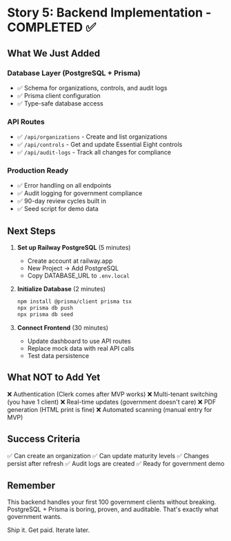 # Story 5: Backend Implementation - COMPLETED ✅

## What We Just Added

### Database Layer (PostgreSQL + Prisma)
- ✅ Schema for organizations, controls, and audit logs
- ✅ Prisma client configuration
- ✅ Type-safe database access

### API Routes
- ✅ `/api/organizations` - Create and list organizations
- ✅ `/api/controls` - Get and update Essential Eight controls
- ✅ `/api/audit-logs` - Track all changes for compliance

### Production Ready
- ✅ Error handling on all endpoints
- ✅ Audit logging for government compliance
- ✅ 90-day review cycles built in
- ✅ Seed script for demo data

## Next Steps

1. **Set up Railway PostgreSQL** (5 minutes)
   - Create account at railway.app
   - New Project → Add PostgreSQL
   - Copy DATABASE_URL to `.env.local`

2. **Initialize Database** (2 minutes)
   ```bash
   npm install @prisma/client prisma tsx
   npx prisma db push
   npx prisma db seed
   ```

3. **Connect Frontend** (30 minutes)
   - Update dashboard to use API routes
   - Replace mock data with real API calls
   - Test data persistence

## What NOT to Add Yet

❌ Authentication (Clerk comes after MVP works)
❌ Multi-tenant switching (you have 1 client)
❌ Real-time updates (government doesn't care)
❌ PDF generation (HTML print is fine)
❌ Automated scanning (manual entry for MVP)

## Success Criteria

✅ Can create an organization
✅ Can update maturity levels
✅ Changes persist after refresh
✅ Audit logs are created
✅ Ready for government demo

## Remember

This backend handles your first 100 government clients without breaking. PostgreSQL + Prisma is boring, proven, and auditable. That's exactly what government wants.

Ship it. Get paid. Iterate later.